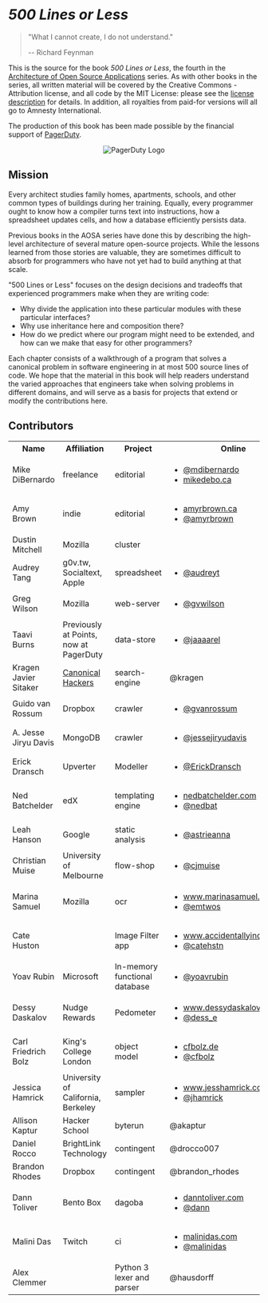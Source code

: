 *500 Lines or Less*
===================

> "What I cannot create, I do not understand."
>
> -- Richard Feynman

This is the source for the book *500 Lines or Less*, the fourth in the
[Architecture of Open Source Applications](http://aosabook.org) series.  As
with other books in the series, all written material will be covered by the
Creative Commons - Attribution license, and all code by the MIT License: please
see the [license description](LICENSE.md) for details.  In addition, all
royalties from paid-for versions will all go to Amnesty International.

The production of this book has been made possible by the financial support of
[PagerDuty](http://www.pagerduty.com/company/work-with-us/).

<p align="center">
    <img src="https://github.com/aosabook/500lines/raw/master/resource/pagerduty_logo.png" alt="PagerDuty Logo" />
</p>


Mission
-------

Every architect studies family homes, apartments, schools, and other common
types of buildings during her training.  Equally, every programmer ought to
know how a compiler turns text into instructions, how a spreadsheet updates
cells, and how a database efficiently persists data.

Previous books in the AOSA series have done this by describing the high-level
architecture of several mature open-source projects. While the lessons learned
from those stories are valuable, they are sometimes difficult to absorb for
programmers who have not yet had to build anything at that scale.

"500 Lines or Less" focuses on the design decisions and tradeoffs that
experienced programmers make when they are writing code: 

*   Why divide the application into these particular modules with these
    particular interfaces?
*   Why use inheritance here and composition there?
*   How do we predict where our program might need to be extended, and how can
    we make that easy for other programmers?

Each chapter consists of a walkthrough of a program that solves a canonical
problem in software engineering in at most 500 source lines of code. We hope
that the material in this book will help readers understand the varied
approaches that engineers take when solving problems in different domains, and
will serve as a basis for projects that extend or modify the contributions
here.

Contributors
------------

<table>
  <tr>
    <th>Name</th>
    <th>Affiliation</th>
    <th>Project</th>
    <th>Online</th>
    <th>GitHub</th>
    <th>Email (if you choose)</th>
  </tr>
  <tr>
    <td>Mike DiBernardo</td>
    <td>freelance</td>
    <td>editorial</td>
    <td>
        <ul>
            <li><a href="https://twitter.com/mdibernardo">@mdibernardo</a></li>
            <li><a href="http://mikedebo.ca">mikedebo.ca</a></li>
        </ul>
    </td>
    <td><a href="https://github.com/MichaelDiBernardo">MichaelDiBernardo</a></td>
    <td>mikedebo@gmail.com</td>
  </tr>
   <tr>
    <td>Amy Brown</td>
    <td>indie</td>
    <td>editorial</td>
    <td><ul><li><a href="http://www.amyrbrown.ca/">amyrbrown.ca</a></li>
        <li><a href="http://www.twitter.com/amyrbrown">@amyrbrown</a></li></ul></td>
    <td><a href="https://github.com/amyrbrown">amyrbrown</a></td>
    <td>amy@amyrbrown.ca</td>
  </tr>
  <tr>
    <td>Dustin Mitchell</td>
    <td>Mozilla</td>
    <td>cluster</td>
    <td>&nbsp;</td>
    <td><a href="https://github.com/djmitche">djmitche</a></td>
    <td>dustin@mozila.com</td>
  </tr>
  <tr>
    <td>Audrey Tang</td>
    <td>g0v.tw, Socialtext, Apple</td>
    <td>spreadsheet</td>
    <td>
        <ul>
            <li><a href="https://twitter.com/audreyt">@audreyt</a></li>
        </ul>
    </td>
    <td><a href="https://github.com/audreyt">audreyt</a></td>
    <td>audreyt@audreyt.org</td>
  </tr>
  <tr>
    <td>Greg Wilson</td>
    <td>Mozilla</td>
    <td>web-server</td>
    <td>
        <ul>
            <li><a href="https://twitter.com/gvwilson">@gvwilson</a></li>
        </ul>
    </td>
    <td><a href="https://github.com/gvwilson">gvwilson</a></td>
    <td>gvwilson@third-bit.com</td>
  </tr>
  <tr>
    <td>Taavi Burns</td>
    <td>Previously at Points, now at PagerDuty</td>
    <td>data-store</td>
    <td>
        <ul>
            <li><a href="https://twitter.com/jaaaarel">@jaaaarel</a></li>
        </ul>
    </td>
    <td><a href="https://github.com/taavi">taavi</a></td>
    <td>taavi.burns@gmail.com</td>
  </tr>
  <tr>
    <td>Kragen Javier Sitaker</td>
    <td><a href="http://canonical.org/">Canonical Hackers</a></td>
    <td>search-engine</td>
    <td>@kragen</td>
    <td>@kragen</td>
    <td>kragen@canonical.org</td>
  </tr>
  <tr>
    <td>Guido van Rossum</td>
    <td>Dropbox</td>
    <td>crawler</td>
    <td>
        <ul>
            <li><a href="https://twitter.com/gvanrossum">@gvanrossum</a></li>
        </ul>
    </td>
    <td><a href="https://github.com/gvanrossum">gvanrossum</a></td>
    <td>guido@python.org</td>
  </tr>
  <tr>
    <td>A. Jesse Jiryu Davis</td>
    <td>MongoDB</td>
    <td>crawler</td>
    <td>
        <ul>
            <li><a href="https://twitter.com/jessejiryudavis">@jessejiryudavis</a></li>
        </ul>
    </td>
    <td><a href="https://github.com/ajdavis">ajdavis</a></td>
    <td>jesse@emptysquare.net</td>
  </tr>
  <tr>
    <td>Erick Dransch</td>
    <td>Upverter</td>
    <td>Modeller</td>
    <td>
        <ul>
            <li><a href="https://twitter.com/ErickDransch">@ErickDransch</a></li>
        </ul>
    </td>
    <td><a href="https://github.com/EkkiD">EkkiD</a></td>
    <td>erick.dransch@upverter.com</td>
  </tr>
  <tr>
    <td>Ned Batchelder</td>
    <td>edX</td>
    <td>templating engine</td>
    <td>
        <ul>
            <li><a href="http://nedbatchelder.com">nedbatchelder.com</a></li>
            <li><a href="https://twitter.com/nedbat">@nedbat</a></li>
        </ul>
    </td>
    <td><a href="https://github.com/nedbat">nedbat</a></td>
    <td>ned@nedbatchelder.com</td>
  </tr>
  <tr>
    <td>Leah Hanson</td>
    <td>Google</td>
    <td>static analysis</td>
    <td>
        <ul>
            <li><a href="https://twitter.com/astrieanna">@astrieanna</a></li>
        </ul>
    </td>
    <td><a href="https://github.com/astrieanna">astrieanna</a></td>
    <td>leah.a.hanson@gmail.com</td>
  </tr>
  <tr>
    <td>Christian Muise</td>
    <td>University of Melbourne</td>
    <td>flow-shop</td>
    <td>
        <ul>
            <li><a href="https://twitter.com/cjmuise">@cjmuise</a></li>
        </ul>
    </td>
    <td><a href="https://github.com/haz">haz</a></td>
    <td>christian.muise@gmail.com</td>
  </tr>
  <tr>
    <td>Marina Samuel</td>
    <td>Mozilla</td>
    <td>ocr</td>
    <td>
        <ul>
            <li><a href="http://marinasamuel.com">www.marinasamuel.com</a></li>
            <li><a href="https://twitter.com/emtwos">@emtwos</a></li>
        </ul>
    </td>
    <td><a href="https://github.com/emtwo">emtwo</a></td>
    <td>msamuel@mozilla.com</td>
  </tr>
  <tr>
    <td>Cate Huston</td>
    <td></td>
    <td>Image Filter app</td>
    <td>
        <ul>
            <li><a href="http://www.accidentallyincode.com/">www.accidentallyincode.com/</a></li>
            <li><a href="https://twitter.com/catehstn">@catehstn</a></li>
        </ul>
    </td>
    <td><a href="https://github.com/catehstn">catehstn</a></td>
    <td>catehuston@gmail.com</td>
  </tr>
  <tr>
    <td>Yoav Rubin</td>
    <td>Microsoft</td>
    <td>In-memory functional database</td>
    <td>
        <ul>
            <li><a href="https://twitter.com/yoavrubin">@yoavrubin</a></li>
        </ul>
    </td>
    <td><a href="https://github.com/yoavrubin">yoavrubin</a></td>
    <td></td>
  </tr>
  <tr>
    <td>Dessy Daskalov</td>
    <td>Nudge Rewards</td>
    <td>Pedometer</td>
    <td>
        <ul>
            <li><a href="http://www.dessydaskalov.com/">www.dessydaskalov.com</a></li>
            <li><a href="https://twitter.com/dess_e">@dess_e</a></li>
        </ul>
    </td>
    <td><a href="https://github.com/dessy">dessy</a></td>
    <td>dessy.daskalov@gmail.com</td>
  </tr>
  <tr>
    <td>Carl Friedrich Bolz</td>
    <td>King's College London</td>
    <td>object model</td>
    <td>
        <ul>
            <li><a href="https://cfbolz.de">cfbolz.de</a></li>
            <li><a href="https://twitter.com/cfbolz">@cfbolz</a></li>
        </ul>
    </td>
    <td><a href="https://github.com/cfbolz">cfbolz</a></td>
    <td>cfbolz@gmx.de</td>
  </tr>
  <tr>
    <td>Jessica Hamrick</td>
    <td>University of California, Berkeley</td>
    <td>sampler</td>
    <td>
        <ul>
            <li><a href="http://www.jesshamrick.com">www.jesshamrick.com</a></li>
            <li><a href="https://twitter.com/jhamrick">@jhamrick</a></li>
        </ul>
    </td>
    <td><a href="https://github.com/jhamrick">jhamrick</a></td>
    <td>jhamrick@berkeley.edu</td>
  </tr>
  <tr>
    <td>Allison Kaptur</td>
    <td>Hacker School</td>
    <td>byterun</td>
    <td>@akaptur</td>
    <td>@akaptur</td>
    <td>allison.kaptur@gmail.com</td>
  </tr>
  <tr>
    <td>Daniel Rocco</td>
    <td>BrightLink Technology</td>
    <td>contingent</td>
    <td>@drocco007</td>
    <td>drocco007</td>
    <td>drocco@gmail.com</td>
  </tr>
  <tr>
    <td>Brandon Rhodes</td>
    <td>Dropbox</td>
    <td>contingent</td>
    <td>@brandon_rhodes</td>
    <td>brandon-rhodes</td>
    <td>brandon@rhodesmill.org</td>
  </tr>
  <tr>
    <td>Dann Toliver</td>
    <td>Bento Box</td>
    <td>dagoba</td>
    <td>
        <ul>
            <li><a href="http://danntoliver.com">danntoliver.com</a></li>
            <li><a href="https://twitter.com/dann">@dann</a></li>
        </ul>
    </td>
    <td><a href="https://github.com/dxnn">dxnn</a></td>
    <td>aosa@mrmuster.com</td>
  </tr>
  <tr>
    <td>Malini Das</td>
    <td>Twitch</td>
    <td>ci</td>
    <td>
        <ul>
            <li><a href="http://malinidas.com">malinidas.com</a></li>
            <li><a href="https://twitter.com/malinidas">@malinidas</a></li>
        </ul>
    </td>
    <td><a href="https://github.com/malini">malini</a></td>
    <td></td>
  </tr>
  <tr>
    <td>Alex Clemmer</td>
    <td></td>
    <td>Python 3 lexer and parser</td>
    <td>@hausdorff</td>
    <td>@hausdorff_space</td>
    <td>clemmer.alexander@gmail.com</td>
  </tr></table>
